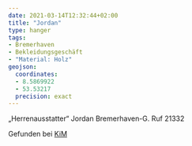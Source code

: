 ```yaml
---
date: 2021-03-14T12:32:44+02:00
title: "Jordan"
type: hanger
tags:
- Bremerhaven
- Bekleidungsgeschäft
- "Material: Holz"
geojson:
  coordinates:
  - 8.5869922
  - 53.53217
  precision: exact
---
```

„Herrenausstatter“ Jordan  Bremerhaven-G. Ruf 21332

<div class="source">Gefunden bei <a href="https://www.neue-arbeit-brockensammlung.de/geschaefte/zweigstelle-kim/">KiM</a></div>
